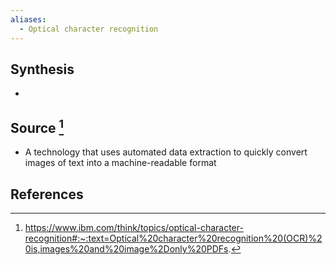 ```yaml
---
aliases:
  - Optical character recognition
---
```

## Synthesis
- 
## Source [^1]
- A technology that uses automated data extraction to quickly convert images of text into a machine-readable format
## References

[^1]: https://www.ibm.com/think/topics/optical-character-recognition#:~:text=Optical%20character%20recognition%20(OCR)%20is,images%20and%20image%2Donly%20PDFs.